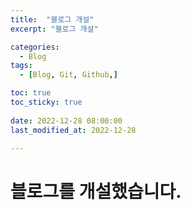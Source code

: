 ```yaml
---
title:  "블로그 개설" 
excerpt: "블로그 개설"

categories:
  - Blog
tags:
  - [Blog, Git, Github,]

toc: true
toc_sticky: true
 
date: 2022-12-28 08:00:00
last_modified_at: 2022-12-28

---
```



# 블로그를 개설했습니다.


